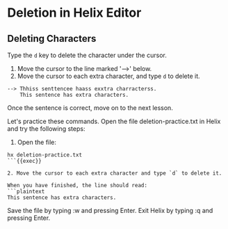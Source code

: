# Deletion in Helix Editor

## Deleting Characters

Type the `d` key to delete the character under the cursor.

1. Move the cursor to the line marked '-->' below.
2. Move the cursor to each extra character, and type `d` to delete it.

```plaintext
--> Thhiss senttencee haass exxtra charracterss.
    This sentence has extra characters.
```

Once the sentence is correct, move on to the next lesson.

Let's practice these commands. Open the file deletion-practice.txt in Helix and try the following steps:

1. Open the file:

```
hx deletion-practice.txt
```{{exec}}

2. Move the cursor to each extra character and type `d` to delete it.

When you have finished, the line should read:
```plaintext
This sentence has extra characters.
```

Save the file by typing :w and pressing Enter.
Exit Helix by typing :q and pressing Enter.